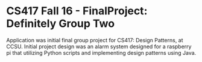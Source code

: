 # CS417 Fall 16 - FinalProject: Definitely Group Two #
Application was initial final group project for CS417: Design Patterns, at CCSU. Initial project design was an alarm system designed for a raspberry pi that utilizing Python scripts and implementing design patterns using Java. 


